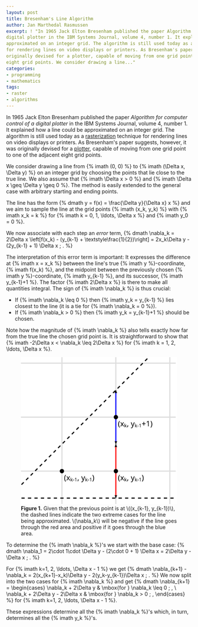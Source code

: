 ```yaml
---
layout: post
title: Bresenham's Line Algorithm
author: Jan Marthedal Rasmussen
excerpt: ! "In 1965 Jack Elton Bresenham published the paper Algorithm for computer control of a
digital plotter in the IBM Systems Journal, volume 4, number 1. It explained how a line could be
approximated on an integer grid. The algorithm is still used today as a rasterization technique
for rendering lines on video displays or printers. As Bresenham's paper suggests, however, it was
originally devised for a plotter, capable of moving from one grid point to one of the adjacent
eight grid points. We consider drawing a line..."
categories:
- programming
- mathematics
tags:
- raster
- algorithms
---
```

In 1965 Jack Elton Bresenham published the paper *Algorithm for computer control of a digital
plotter* in the IBM Systems Journal, volume&nbsp;4, number&nbsp;1. It explained how a line could be
approximated on an integer grid. The algorithm is still used today as a
[rasterization](http://en.wikipedia.org/wiki/Rasterisation) technique for rendering lines on video
displays or printers. As Bresenham's paper suggests, however, it was originally devised for a
[plotter](http://en.wikipedia.org/wiki/Plotter), capable of moving from one grid point to one of
the adjacent eight grid points.

We consider drawing a line from {% imath (0, 0) %} to {% imath (\Delta x, \Delta y) %} on an
integer grid by choosing the points that lie close to the true line. We also assume that
{% imath \Delta x > 0 %} and {% imath \Delta x \geq \Delta y \geq 0 %}. The method is easily
extended to the general case with arbitrary starting and ending points.

The line has the form
{% dmath y = f(x) = \frac{\Delta y}{\Delta x} x %}
and we aim to sample the line at the grid points {% imath (x_k, y_k) %} with {% imath x_k = k %}
for {% imath k = 0, 1, \ldots, \Delta x %} and {% imath y_0 = 0 %}.

We now associate with each step an *error* term,
{% dmath \nabla_k = 2\Delta x \left[f(x_k) - (y_{k-1} + \textstyle\frac{1}{2})\right] = 2x_k\Delta y - (2y_{k-1} + 1) \Delta x \; . %}

The interpretation of this error term is important: It expresses the difference at
{% imath x = x_k %} between the line's true {% imath y %}-coordinate, {% imath f(x_k) %}, and the
midpoint between the previously chosen {% imath y %}-coordinate, {% imath y_{k-1} %}, and its
successor, {% imath y_{k-1}+1 %}. The factor {% imath 2\Delta x %} is there to make all
quantities integral. The sign of {% imath \nabla_k %} is thus crucial:

 * If {% imath \nabla_k \leq 0 %} then {% imath y_k = y_{k-1} %} lies closest to the line (it is a tie for {% imath \nabla_k = 0 %}).
 * If {% imath \nabla_k > 0 %} then {% imath y_k = y_{k-1}+1 %} should be chosen.

Note how the magnitude of {% imath \nabla_k %} also tells exactly how far from the true line the
chosen grid point is. It is straightforward to show that
{% imath -2\Delta x < \nabla_k \leq 2\Delta x %} for {% imath k = 1, 2, \ldots, \Delta x %}.

<figure>
  <img src="/media/bresenham.svg">
  <figcaption><strong>Figure 1.</strong> Given that the previous point is at \((x_{k-1}, y_{k-1})\),
    the dashed lines indicate the two extreme cases for the line being approximated. \(\nabla_k\)
    will be negative if the line goes through the red area and positive if it goes through the blue
    area.</figcaption>
</figure>

To determine the {% imath \nabla_k %}'s we start with the base case:
{% dmath \nabla_1 = 2\cdot 1\cdot \Delta y - (2\cdot 0 + 1) \Delta x = 2\Delta y - \Delta x \; . %}

For {% imath k=1, 2, \ldots, \Delta x - 1 %} we get
{% dmath \nabla_{k+1} - \nabla_k = 2(x_{k+1}-x_k)\Delta y - 2(y_k-y_{k-1})\Delta x \; . %} 
We now split into the two cases for {% imath \nabla_k %} and get
{% dmath \nabla_{k+1} = \begin{cases} \nabla_k + 2\Delta y & \mbox{for } \nabla_k \leq 0 \; , \\ \nabla_k + 2\Delta y - 2\Delta x & \mbox{for } \nabla_k > 0 \; , \end{cases} %}
for {% imath k=1, 2, \ldots, \Delta x - 1 %}.

These expressions determine all the {% imath \nabla_k %}'s which, in turn, determines all the
{% imath y_k %}'s.
